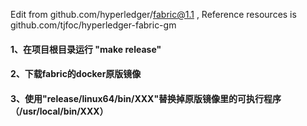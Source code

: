 Edit from github.com/hyperledger/fabric@1.1 , Reference resources is github.com/tjfoc/hyperledger-fabric-gm

#### 1、在项目根目录运行 "make release"
#### 2、下载fabric的docker原版镜像
#### 3、使用"release/linux64/bin/XXX"替换掉原版镜像里的可执行程序（/usr/local/bin/XXX）

